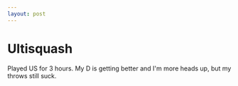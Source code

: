 ```yaml
---
layout: post
---
```


Ultisquash
==========

Played US for 3 hours. My D is getting better and I&#39;m more heads up, but my throws still suck.
